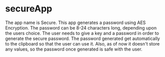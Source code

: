 # secureApp

The app name is Secure.
This app generates a password using AES Encryption.
The password can be 8-24 characters long, depending upon the users choice.
The user needs to give a key and a password in order to generate the secure password.
The password generated get automatically to the clipboard so that the user can use it.
Also, as of now it doesn't store any values, so the password once generated is safe with the user.
